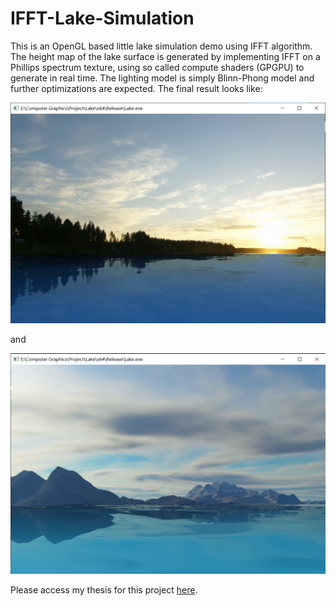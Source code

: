 # IFFT-Lake-Simulation
This is an OpenGL based little lake simulation demo using IFFT algorithm.  The height map of the lake surface is generated by implementing IFFT on a Phillips spectrum texture, using so called compute shaders (GPGPU) to generate in real time. The lighting model is simply Blinn-Phong model and further optimizations are expected.
The final result looks like:

![image](https://github.com/supertan0204/IFFT-Lake-Simulation/blob/master/IMG/11.png)

and

![image](https://github.com/supertan0204/IFFT-Lake-Simulation/blob/master/IMG/12.png)

Please access my thesis for this project [here](IMG/main.pdf).

